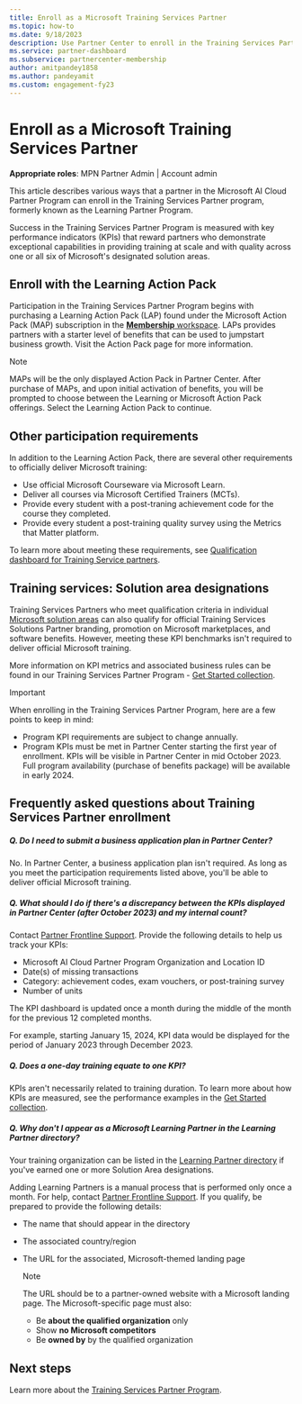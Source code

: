```yaml
---
title: Enroll as a Microsoft Training Services Partner
ms.topic: how-to
ms.date: 9/18/2023
description: Use Partner Center to enroll in the Training Services Partner Program. You can do so based on the Learning Action Pack or the Learning option for silver or gold competencies.
ms.service: partner-dashboard
ms.subservice: partnercenter-membership
author: amitpandey1858
ms.author: pandeyamit
ms.custom: engagement-fy23
---
```


# Enroll as a Microsoft Training Services Partner

**Appropriate roles**: MPN Partner Admin | Account admin

This article describes various ways that a partner in the Microsoft AI Cloud Partner Program can enroll in the Training Services Partner program, formerly known as the Learning Partner Program.

Success in the Training Services Partner Program is measured with key performance indicators (KPIs) that reward partners who demonstrate exceptional capabilities in providing training at scale and with quality across one or all six of Microsoft's designated solution areas.

## Enroll with the Learning Action Pack

Participation in the Training Services Partner Program begins with purchasing a Learning Action Pack (LAP) found under the Microsoft Action Pack (MAP) subscription in the [**Membership** workspace](https://partner.microsoft.com/dashboard/membership/offers). LAPs provides partners with a starter level of benefits that can be used to jumpstart business growth. Visit the Action Pack page for more information.

> [!NOTE]
> MAPs will be the only displayed Action Pack in Partner Center. After purchase of MAPs, and upon initial activation of benefits, you will be prompted to choose between the Learning or Microsoft Action Pack offerings. Select the Learning Action Pack to continue.  

## Other participation requirements

In addition to the Learning Action Pack, there are several other requirements to officially deliver Microsoft training:

- Use official Microsoft Courseware via Microsoft Learn.
- Deliver all courses via Microsoft Certified Trainers (MCTs).
- Provide every student with a post-traning achievement code for the course they completed.
- Provide every student a post-training quality survey using the Metrics that Matter platform.

To learn more about meeting these requirements, see [Qualification dashboard for Training Service partners](./qualification-dashboard-training-service-partner.md).

## Training services: Solution area designations

Training Services Partners who meet qualification criteria in individual [Microsoft solution areas](https://partner.microsoft.com/explore/solution-areas) can also qualify for official Training Services Solutions Partner branding, promotion on Microsoft marketplaces, and software benefits. However, meeting these KPI benchmarks isn't required to deliver official Microsoft training.

More information on KPI metrics and associated business rules can be found in our Training Services Partner Program - [Get Started collection](https://aka.ms/GetStartedTSP).

> [!IMPORTANT]
> When enrolling in the Training Services Partner Program, here are a few points to keep in mind:
>
> - Program KPI requirements are subject to change annually.
> - Program KPIs must be met in Partner Center starting the first year of enrollment. KPIs will be visible in Partner Center in mid October 2023. Full program availability (purchase of benefits package) will be available in early 2024.

## Frequently asked questions about Training Services Partner enrollment

##### Q. Do I need to submit a business application plan in Partner Center?

No. In Partner Center, a business application plan isn't required. As long as you meet the participation requirements listed above, you'll be able to deliver official Microsoft training.

##### Q. What should I do if there's a discrepancy between the KPIs displayed in Partner Center (after October 2023) and my internal count?

Contact [Partner Frontline Support](https://partner.microsoft.com/support). Provide the following details to help us track your KPIs:

- Microsoft AI Cloud Partner Program Organization and Location ID
- Date(s) of missing transactions
- Category: achievement codes, exam vouchers, or post-training survey
- Number of units

The KPI dashboard is updated once a month during the middle of the month for the previous 12 completed months.

For example, starting January 15, 2024, KPI data would be displayed for the period of January 2023 through December 2023.

##### Q. Does a one-day training equate to one KPI?

KPIs aren't necessarily related to training duration. To learn more about how KPIs are measured, see the performance examples in the [Get Started collection](https://partner.microsoft.com/asset/collection/get-started-in-the-learning-partner-program#/).

##### Q. Why don't I appear as a Microsoft Learning Partner in the Learning Partner directory?

Your training organization can be listed in the [Learning Partner directory](/certifications/partners) if you've earned one or more Solution Area designations.

Adding Learning Partners is a manual process that is performed only once a month. For help, contact [Partner Frontline Support](https://partner.microsoft.com/support). If you qualify, be prepared to provide the following details:

- The name that should appear in the directory

- The associated country/region

- The URL for the associated, Microsoft-themed landing page

   > [!NOTE]
   > The URL should be to a partner-owned website with a Microsoft landing page. The Microsoft-specific page must also:
   >
   > - Be **about the qualified organization** only
   > - Show **no Microsoft competitors**
   > - Be **owned by** by the qualified organization

## Next steps

Learn more about the [Training Services Partner Program](https://partner.microsoft.com/asset/collection/get-started-in-the-learning-partner-program#/).

